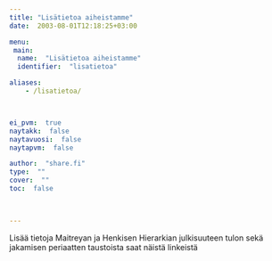 ```yaml
---
title: "Lisätietoa aiheistamme"
date:  2003-08-01T12:18:25+03:00

menu:
 main:
  name:  "Lisätietoa aiheistamme"
  identifier:  "lisatietoa"

aliases:
    - /lisatietoa/



ei_pvm:  true
naytakk:  false
naytavuosi:  false
naytapvm:  false

author:  "share.fi"
type:  ""
cover:  ""
toc:  false


 
---
```

<p class="alustus">Lisää tietoja Maitreyan ja Henkisen Hierarkian julkisuuteen tulon sekä jakamisen periaatten taustoista saat näistä linkeistä</p>